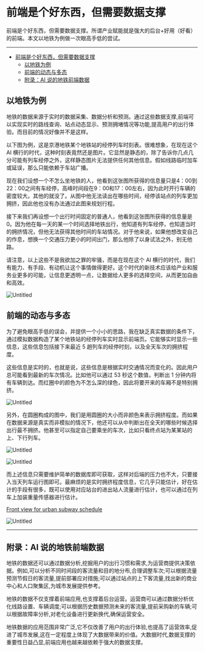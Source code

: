 # 前端是个好东西，但需要数据支撑

前端是个好东西，但需要数据支撑。所谓产业赋能就是强大的后台+好用（好看）的前端。本文以地铁为例做一次眼高手低的尝试。

---
- [前端是个好东西，但需要数据支撑](#前端是个好东西但需要数据支撑)
  - [以地铁为例](#以地铁为例)
  - [前端的动态与多态](#前端的动态与多态)
  - [附录：AI 说的地铁前端数据](#附录ai-说的地铁前端数据)


## 以地铁为例

地铁的数据来源于实时的数据采集、数据分析和预测。通过这些数据支撑,前端可以实现实时的路线查询、站点动态显示、预测拥堵情况等功能,提高用户的出行体验。而目前的情况好像并不是这样。

以下图为例，这是京港地铁某个地铁站的经停列车时刻表。很难想象，在现在这个 AI 横行的时代，这种时刻表竟然还是图片。它显然是静态的，除了告诉你几点几分可能有列车经停之外，这样静态图片无法提供任何其他信息。假如线路临时加车或延误，那么只能依赖于车站广播。

现在我们设想一个不怎么坐地铁的人，他看到这张图所获得的信息量只是4：00到22：00之间有车经停，高峰时间段在9：00和17：00左右，因为此时开行车辆的密度较大。其他的就没了。从图中他无法读出在哪些时间，经停该站点的列车更加拥挤，因此他也没有办法通过此图来规划行程。

接下来我们再设想一个出行时间固定的普通人，他看到这张图所获得的信息量是0。因为他在每一天的某一个时间选择地铁出行，他知道有列车经停，也知道当时的拥挤情况，但他无法获得其他时间的车站情况。对于他来说，如果他想改变自己的作息，想换一个交通压力更小的时间出门，那么他除了以身试法之外，别无他路。

请注意，以上这些不是我欲加之罪的牢骚，而是在现在这个 AI 横行的时代，我们有能力、有手段、有动机让这个事情做得更好。这个时代的新技术应该给产业和服务业更多的可能，让信息更透明一点，让数据给人更多的选择空间，从而更加自由和高效。

![Untitled](%E5%89%8D%E7%AB%AF%E6%98%AF%E4%B8%AA%E5%A5%BD%E4%B8%9C%E8%A5%BF%EF%BC%8C%E4%BD%86%E9%9C%80%E8%A6%81%E6%95%B0%E6%8D%AE%E6%94%AF%E6%92%91%2065a1091e2df045a2b860b46c4a813606/Untitled.png)

## 前端的动态与多态

为了避免眼高手低的误会，并提供一个小小的思路，我在缺乏真实数据的条件下，通过模拟数据构造了某个地铁站的经停列车实时显示前端页。它能够实时显示一些信息，这些信息包括接下来最近 5 趟列车的经停时刻，以及全天车次的拥挤程度。

这些信息是实时的，也就是说，这些信息是根据实时交通情况而变化的。因此用户总可能看到最新的车次情况。比如他可以通过 53 秒这个数值，判断出 1 分钟内将有车辆到达。而红圈中的颜色为不怎么深的绿色，因此将要开来的车厢不是特别拥挤。

![Untitled](%E5%89%8D%E7%AB%AF%E6%98%AF%E4%B8%AA%E5%A5%BD%E4%B8%9C%E8%A5%BF%EF%BC%8C%E4%BD%86%E9%9C%80%E8%A6%81%E6%95%B0%E6%8D%AE%E6%94%AF%E6%92%91%2065a1091e2df045a2b860b46c4a813606/Untitled%201.png)

另外，在圆圈构成的图中，我们是用圆圈的大小而非颜色来表示拥挤程度。而如果在数据来源是真实而非模拟的情况下，他还可以从中判断出在全天的哪些时候选择出行最不拥挤。他甚至可以指定自己要乘坐的车次，比如只看终点站为某某站的上、下行列车。

![Untitled](%E5%89%8D%E7%AB%AF%E6%98%AF%E4%B8%AA%E5%A5%BD%E4%B8%9C%E8%A5%BF%EF%BC%8C%E4%BD%86%E9%9C%80%E8%A6%81%E6%95%B0%E6%8D%AE%E6%94%AF%E6%92%91%2065a1091e2df045a2b860b46c4a813606/Untitled%202.png)

![Untitled](%E5%89%8D%E7%AB%AF%E6%98%AF%E4%B8%AA%E5%A5%BD%E4%B8%9C%E8%A5%BF%EF%BC%8C%E4%BD%86%E9%9C%80%E8%A6%81%E6%95%B0%E6%8D%AE%E6%94%AF%E6%92%91%2065a1091e2df045a2b860b46c4a813606/Untitled%203.png)

而上述信息只需要维护简单的数据库即可获取，这样对后端的压力也不大，只要接入当天列车运行图即可。最麻烦的是实时拥挤程度信息，它几乎只能估计，好在估计的手段有很多，既可以使用对应站台的进出站人流量进行估计，也可以通过在列车上加装重量传感器进行估计。

[Front view for urban subway schedule](https://observablehq.com/@listenzcc/front-view-for-urban-subway-schedule)

![Untitled](%E5%89%8D%E7%AB%AF%E6%98%AF%E4%B8%AA%E5%A5%BD%E4%B8%9C%E8%A5%BF%EF%BC%8C%E4%BD%86%E9%9C%80%E8%A6%81%E6%95%B0%E6%8D%AE%E6%94%AF%E6%92%91%2065a1091e2df045a2b860b46c4a813606/Untitled%204.png)

---

## 附录：AI 说的地铁前端数据

地铁的数据还可以通过数据分析,挖掘用户的出行习惯和需求,为运营商提供决策依据。例如,可以分析不同时间段的客流量和目的地分布,合理调整车次;可以根据流量预测节假日的客流量,提前部署应对措施;可以通过站点的上下客流量,找出新的商业中心和人口聚集区,为城市发展提供参考。

地铁的数据不仅支撑着前端应用,也支撑着后台运营。运营商可以通过数据分析优化线路设置、车辆调度;可以根据历史数据预测未来的客流量,提前采购新的车辆;可以根据故障率分析,对老化设备进行更新换代,确保运营安全。

地铁数据的应用范围非常广泛,它不仅改善了用户的出行体验,也提高了运营效率,促进了城市发展,这在一定程度上体现了大数据带来的价值。大数据时代,数据支撑的重要性日益凸显,前端应用也越来越依赖于强大的数据支撑。